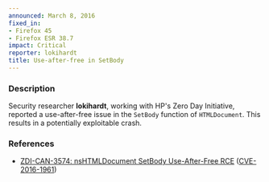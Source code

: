 ```yaml
---
announced: March 8, 2016
fixed_in:
- Firefox 45
- Firefox ESR 38.7
impact: Critical
reporter: lokihardt
title: Use-after-free in SetBody
---
```


<h3>Description</h3>

<p>Security researcher <strong>lokihardt</strong>, working with HP's Zero Day Initiative,
reported a use-after-free issue in the <code>SetBody</code> function of
<code>HTMLDocument</code>. This results in a potentially exploitable crash.
</p>

<h3>References</h3>

<ul>
  <li><a href="https://bugzilla.mozilla.org/show_bug.cgi?id=1249377">
       ZDI-CAN-3574: nsHTMLDocument SetBody Use-After-Free RCE</a>
(<a href="http://cve.mitre.org/cgi-bin/cvename.cgi?name=CVE-2016-1961"
class="ex-ref">CVE-2016-1961</a>)</li>
</ul>

